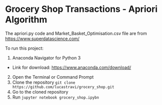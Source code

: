 # Grocery Shop Transactions - Apriori Algorithm

The apriori.py code and Market_Basket_Optimisation.csv file are from https://www.superdatascience.com/

To run this project:
1. Anaconda Navigator for Python 3
 - Link for download: https://www.anaconda.com/download/
2. Open the Terminal or Command Prompt
3. Clone the repository ``git clone https://github.com/lucastravi/grocery_shop.git``
4. Go to the cloned repository
5. Run ``jupyter notebook grocery_shop.ipybn`` 
